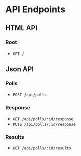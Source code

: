 # API Endpoints

## HTML API
### Root
- `GET /`

## Json API
### Polls
- `POST /api/polls`

### Response
- `GET /api/polls/:id/response`
- `PUTS /api/polls/:id/response`

### Results
- `GET /api/polls/:id/results`

